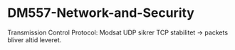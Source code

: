 # DM557-Network-and-Security
Transmission Control Protocol: Modsat UDP sikrer TCP stabilitet -> packets bliver altid leveret.
